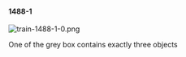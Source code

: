 #### 1488-1
![train-1488-1-0.png](https://github.com/lil-lab/nlvr/raw/master/nlvr/train/images/38/train-1488-1-0.png "train-1488-1-0.png")

One of the grey box contains exactly three objects